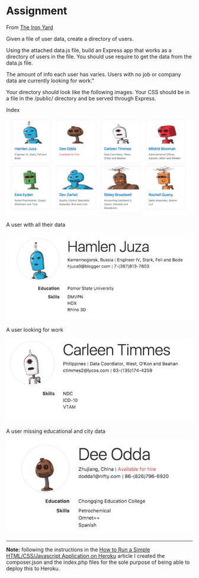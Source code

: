 # Assignment
From [The Iron Yard](https://newline.theironyard.com/cohorts/15/courses/10/projects/75)

Given a file of user data, create a directory of users.

Using the attached data.js file, build an Express app that works as a directory of users in the file. You should use require to get the data from the data.js file.

The amount of info each user has varies. Users with no job or company data are currently looking for work."

Your directory should look like the following images. Your CSS should be in a file in the /public/ directory and be served through Express.

Index

![](images/9fd60d22-index.png)

A user with all their data

![test](/images/b26bb569-user1.png)

A user looking for work

![](images/1f84485d-user2.png)

A user missing educational and city data

![](images/bd740831-user3.png)

---
**Note:** following the instructions in the [How to Run a Simple HTML/CSS/Javascript Application on Heroku](https://medium.com/@winnieliang/how-to-run-a-simple-html-css-javascript-application-on-heroku-4e664c541b0b) article I created the composer.json and the index.php files for the sole purpose of being able to deploy this to Heroku.